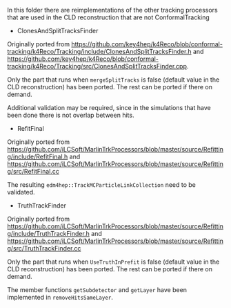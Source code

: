 In this folder there are reimplementations of the other tracking processors that are used in the CLD reconstruction that are not ConformalTracking

* ClonesAndSplitTracksFinder

Originally ported from https://github.com/key4hep/k4Reco/blob/conformal-tracking/k4Reco/Tracking/include/ClonesAndSplitTracksFinder.h and https://github.com/key4hep/k4Reco/blob/conformal-tracking/k4Reco/Tracking/src/ClonesAndSplitTracksFinder.cpp. 

Only the part that runs when `mergeSplitTracks` is false (default value in the CLD reconstruction) has been ported. The rest can be ported if there on demand.

Additional validation may be required, since in the simulations that have been done there is not overlap between hits.

* RefitFinal

Originally ported from
https://github.com/iLCSoft/MarlinTrkProcessors/blob/master/source/Refitting/include/RefitFinal.h
and
https://github.com/iLCSoft/MarlinTrkProcessors/blob/master/source/Refitting/src/RefitFinal.cc

The resulting `edm4hep::TrackMCParticleLinkCollection` need to be validated.

* TruthTrackFinder

Originally ported from
https://github.com/iLCSoft/MarlinTrkProcessors/blob/master/source/Refitting/include/TruthTrackFinder.h
and
https://github.com/iLCSoft/MarlinTrkProcessors/blob/master/source/Refitting/src/TruthTrackFinder.cc 

Only the part that runs when `UseTruthInPrefit` is false (default value in the CLD reconstruction) has been ported. The rest can be ported if there on demand.

The member functions `getSubdetector` and `getLayer` have been implemented in `removeHitsSameLayer`.
